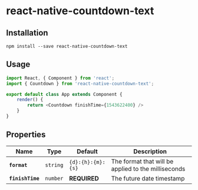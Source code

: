 # react-native-countdown-text

## Installation

```
npm install --save react-native-countdown-text
```

## Usage

```js
import React, { Component } from 'react';
import { Countdown } from 'react-native-countdown-text';

export default class App extends Component {
    render() {
        return <Countdown finishTime={1543622400} />
    }
}
```

## Properties

| Name | Type | Default | Description |
|---|---|---|---|
|**`format`**|`string`| `{d}:{h}:{m}:{s}` |The format that will be applied to the milliseconds|
|**`finishTime`**|`number`| **REQUIRED** |The future date timestamp|